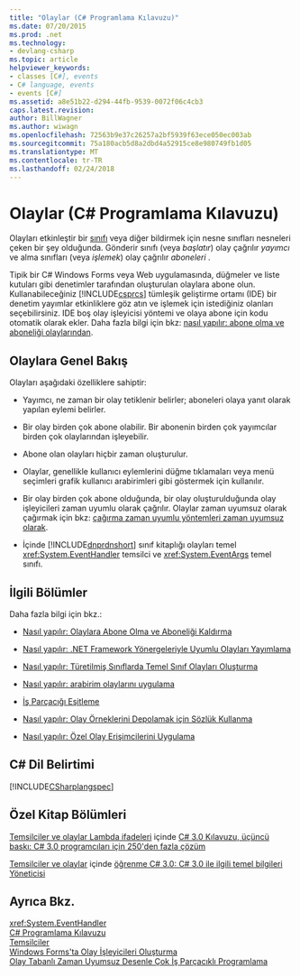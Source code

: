 ```yaml
---
title: "Olaylar (C# Programlama Kılavuzu)"
ms.date: 07/20/2015
ms.prod: .net
ms.technology:
- devlang-csharp
ms.topic: article
helpviewer_keywords:
- classes [C#], events
- C# language, events
- events [C#]
ms.assetid: a8e51b22-d294-44fb-9539-0072f06c4cb3
caps.latest.revision: 
author: BillWagner
ms.author: wiwagn
ms.openlocfilehash: 72563b9e37c26257a2bf5939f63ece050ec003ab
ms.sourcegitcommit: 75a180acb5d8a2dbd4a52915ce8e980749fb1d05
ms.translationtype: MT
ms.contentlocale: tr-TR
ms.lasthandoff: 02/24/2018
---
```

# <a name="events-c-programming-guide"></a>Olaylar (C# Programlama Kılavuzu)
Olayları etkinleştir bir [sınıfı](../../../csharp/language-reference/keywords/class.md) veya diğer bildirmek için nesne sınıfları nesneleri çeken bir şey olduğunda. Gönderir sınıfı (veya *başlatır*) olay çağrılır *yayımcı* ve alma sınıfları (veya *işlemek*) olay çağrılır *aboneleri* .  
  
 Tipik bir C# Windows Forms veya Web uygulamasında, düğmeler ve liste kutuları gibi denetimler tarafından oluşturulan olaylara abone olun. Kullanabileceğiniz [!INCLUDE[csprcs](~/includes/csprcs-md.md)] tümleşik geliştirme ortamı (IDE) bir denetim yayımlar etkinliklere göz atın ve işlemek için istediğiniz olanları seçebilirsiniz. IDE boş olay işleyicisi yöntemi ve olaya abone için kodu otomatik olarak ekler. Daha fazla bilgi için bkz: [nasıl yapılır: abone olma ve aboneliği olaylarından](../../../csharp/programming-guide/events/how-to-subscribe-to-and-unsubscribe-from-events.md).  
  
## <a name="events-overview"></a>Olaylara Genel Bakış  
 Olayları aşağıdaki özelliklere sahiptir:  
  
-   Yayımcı, ne zaman bir olay tetiklenir belirler; aboneleri olaya yanıt olarak yapılan eylemi belirler.  
  
-   Bir olay birden çok abone olabilir. Bir abonenin birden çok yayımcılar birden çok olaylarından işleyebilir.  
  
-   Abone olan olayları hiçbir zaman oluşturulur.  
  
-   Olaylar, genellikle kullanıcı eylemlerini düğme tıklamaları veya menü seçimleri grafik kullanıcı arabirimleri gibi göstermek için kullanılır.  
  
-   Bir olay birden çok abone olduğunda, bir olay oluşturulduğunda olay işleyicileri zaman uyumlu olarak çağrılır. Olaylar zaman uyumsuz olarak çağırmak için bkz: [çağırma zaman uyumlu yöntemleri zaman uyumsuz olarak](../../../../docs/standard/asynchronous-programming-patterns/calling-synchronous-methods-asynchronously.md).  
  
-   İçinde [!INCLUDE[dnprdnshort](~/includes/dnprdnshort-md.md)] sınıf kitaplığı olayları temel <xref:System.EventHandler> temsilci ve <xref:System.EventArgs> temel sınıfı.  
  
## <a name="related-sections"></a>İlgili Bölümler  
 Daha fazla bilgi için bkz.:  
  
-   [Nasıl yapılır: Olaylara Abone Olma ve Aboneliği Kaldırma](../../../csharp/programming-guide/events/how-to-subscribe-to-and-unsubscribe-from-events.md)  
  
-   [Nasıl yapılır: .NET Framework Yönergeleriyle Uyumlu Olayları Yayımlama](../../../csharp/programming-guide/events/how-to-publish-events-that-conform-to-net-framework-guidelines.md)  
  
-   [Nasıl yapılır: Türetilmiş Sınıflarda Temel Sınıf Olayları Oluşturma](../../../csharp/programming-guide/events/how-to-raise-base-class-events-in-derived-classes.md)  
  
-   [Nasıl yapılır: arabirim olaylarını uygulama](../../../csharp/programming-guide/events/how-to-implement-interface-events.md)  
  
-   [İş Parçacığı Eşitleme](../../../csharp/programming-guide/concepts/threading/thread-synchronization.md)  
  
-   [Nasıl yapılır: Olay Örneklerini Depolamak için Sözlük Kullanma](../../../csharp/programming-guide/events/how-to-use-a-dictionary-to-store-event-instances.md)  
  
-   [Nasıl yapılır: Özel Olay Erişimcilerini Uygulama](../../../csharp/programming-guide/events/how-to-implement-custom-event-accessors.md)  
  
## <a name="c-language-specification"></a>C# Dil Belirtimi  
 [!INCLUDE[CSharplangspec](~/includes/csharplangspec-md.md)]  
  
## <a name="featured-book-chapters"></a>Özel Kitap Bölümleri  
 [Temsilciler ve olaylar Lambda ifadeleri](https://msdn.microsoft.com/library/orm-9780596516109-03-09.aspx) içinde [C# 3.0 Kılavuzu, üçüncü baskı: C# 3.0 programcıları için 250'den fazla çözüm](https://msdn.microsoft.com/library/orm-9780596516109-03.aspx)  
  
 [Temsilciler ve olaylar](https://msdn.microsoft.com/library/orm-9780596521066-01-17.aspx) içinde [öğrenme C# 3.0: C# 3.0 ile ilgili temel bilgileri Yöneticisi](https://msdn.microsoft.com/library/orm-9780596521066-01.aspx)  
  
## <a name="see-also"></a>Ayrıca Bkz.  
 <xref:System.EventHandler>  
 [C# Programlama Kılavuzu](../../../csharp/programming-guide/index.md)  
 [Temsilciler](../../../csharp/programming-guide/delegates/index.md)  
 [Windows Forms'ta Olay İşleyicileri Oluşturma](../../../../docs/framework/winforms/creating-event-handlers-in-windows-forms.md)  
 [Olay Tabanlı Zaman Uyumsuz Desenle Çok İş Parçacıklı Programlama](../../../../docs/standard/asynchronous-programming-patterns/multithreaded-programming-with-the-event-based-asynchronous-pattern.md)
